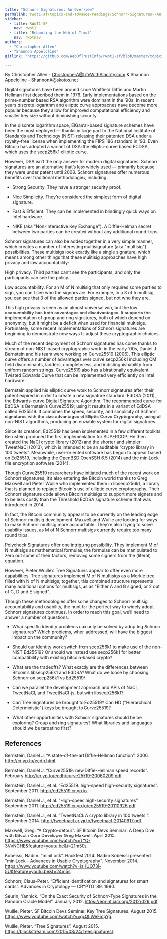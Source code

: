 ```yaml
---
title: "Schnorr Signatures: An Overview"
permalink: rwot1-sf/topics-and-advance-readings/Schnorr-Signatures--An-Overview/
sidebar:
  - title: RWoT1-SF
    nav: rwot1
  - title: "Rebooting the Web of Trust"
    nav: rwotnav
authors:
  - "Christopher Allen"
  - "Shannon Appelcline"
gitlink: "https://github.com/WebOfTrustInfo/rwot1-sf/blob/master/topics-and-advance-readings/Schnorr-Signatures--An-Overview.md"

--- 
```


By Christopher Allen - <ChristopherA@LifeWithAlacrity.com> & Shannon Appelcline - <ShannonA@skotos.net>

Digital signatures have been around since Whitfield Diffie and Martin Hellman first described them in 1976. Early implementations based on the prime-number based RSA algorithm were dominant in the ‘90s. In recent years discrete logarithm and elliptic curve approaches have become more popular because they allow for improved computational efficiency and smaller key size without diminishing security.

In the discrete logarithm space, ElGamal-based signature schemes have been the most deployed — thanks in large part to the National Institute of Standards and Technology (NIST) releasing their patented DSA under a royalty-free license when implementing the FIPS 186 standard in '93. Even Bitcoin has adopted a variant of DSA: the elliptic-curve based ECDSA, which uses the secp256k1 elliptic curve.

However, DSA isn’t the only answer for modern digital signatures. Schnorr signatures are an alternative that’s less widely used — primarily because they were under patent until 2008. Schnorr signatures offer numerous benefits over traditional methodologies, including:

* Strong Security. They have a stronger security proof.

* Nice Simplicity. They’re considered the simplest form of digital signature.

* Fast & Efficient. They can be implemented in blindingly quick ways on Intel hardware.

* NIKE (aka "Non-Interactive Key Exchange"). A Diffie-Helman secret between two parties can be created without any additional round-trips.

Schnorr signatures can also be added together in a very simple manner, which creates a number of interesting multisignature (aka "multisig") possibilities. These multisigs look exactly like a single signature, which means among other things that these mulitisig approaches have high privacy and low accountability:

High privacy. Third parties can’t see the participants, and only the participants can see the policy.

Low accountability. For an M of N multisig that only requires some parties to sign, you can’t see who the signors are. For example, in a 3 of 5 multisig, you can see that 3 of the allowed parties signed, but not who they are.

This high privacy is seen as an almost-universal win, but the low accountability has both advantages and disadvantages. It supports the implementation of group and ring signatures, both of which depend on anonymity, but it might be a deficit when used for financial multisigs. Fortunately, some recent implementations of Schnorr signatures are beginning to demonstrate new ways to adjust these cryptographic choices.

Much of the recent deployment of Schnorr signatures has come thanks to stream of non-NIST-based cryptographic work: in the early ‘00s, Daniel J. Bernstein and his team were working on Curve25519 (2006). This elliptic curve offers a number of advantages over curve secp256k1 including CM field discriminants, ladders, completeness, and indistinguishability from uniform random strings. Curve25519 also has a birationally equivalent Twisted Edwards Curve that can be implemented very efficiently on Intel hardware.

Bernstein applied his elliptic curve work to Schnorr signatures after their patent expired in order to create a new signature standard: EdDSA (2011), the Edwards-curve Digital Signature Algorithm. The recommended curve for EdDSA is Bernstein’s Curve25519; using it results in a variant of EdDSA called Ed25519. It combines the speed, security, and simplicity of Schnorr signatures with the size advantages of Elliptic Curve Cryptography, using all non-NIST algorithms, producing an enviable system for digital signatures.

Since its creation, Ed25519 has been implemented in a few different toolkits. Bernstein produced the first implementation for SUPERCOP. He then created the NaCl crypto library (2012) and the shorter and simpler TweetNaCl (2013), which is intended to be an auditable “crypto library in 100 tweets”.  Meanwhile, user-oriented software has begun to appear based on Ed25519, including the OpenBSD OpenSSH 6.5 (2014) and the miniLock file encryption software (2014).

Though Curve25519 researchers have initiated much of the recent work on Schnorr signatures, it’s also entering the Bitcoin world thanks to Greg Maxwell and Pieter Wuille who implemented them in libsecp256k1, a library that is planned to replace Bitcoin's use of elliptic curve cryptography. Their Schnorr signature code allows Bitcoin multisigs to support more signers and to be less costly than the Threshold ECDSA signature scheme that was introduced in 2014.

In fact, the Bitcoin community appears to be currently on the leading edge of Schnorr multisig development. Maxwell and Wuille are looking for ways to make Schnorr multisig more accountable. They’re also trying to solve usability issues, as M of N Schnorr multisigs currently require too many round trips.

Polycheck Signatures offer one intriguing possibility. They implement M of N multisigs as mathematical formulas; the formulas can be manipulated to zero out some of their factors, removing some signers from the (literal) equation.

However, Pieter Wuille’s Tree Signatures appear to offer even more capabilities. Tree signatures implement M of N multisigs as a Merkle tree filled with N of N multisigs; together, this combined structure represents many additional options for multisigs, as as "Either A and B signed, or 2 out of C, D and E signed".

Though these methodologies offer some changes to Schnorr multisig accountability and usability, the hunt for the perfect way to widely adopt Schnorr signatures continues. In order to reach this goal, we’ll need to answer a number of questions:

* What specific identity problems can only be solved by adopting Schnorr signatures? Which problems, when addressed, will have the biggest impact on the community?

* Should our identity work switch from secp256k1 to make use of the non-NIST Ed25519? Or should we instead use secp256k1 for better compatibility with existing bitcoin-based crypto?

* What are the tradeoffs? What exactly are the differences between Bitcoin’s libsecp256k1 and EdDSA? What do we loose by choosing Schnorr on secp256k1 vs Ed25519?

* Can we parallel the development approach and APIs of NaCl, TweetNaCl, and TweetNaCl-js, but with libsecp256k1?

* Can Tree Signatures be brought to Ed25519? Can HD ("Hierarchical Deterministic") keys be brought to Curve25519?

* What other opportunities with Schnorr signatures should be be exploring? Group and ring signatures? What libraries and languages should we be targeting first?

References
----------

Bernstein, Daniel J. “A state-of-the-art Diffie-Hellman function”. 2006. http://cr.yp.to/ecdh.html.

Bernstein, Daniel J. “Curve25519: new Diffie-Hellman speed records”. February http://cr.yp.to/ecdh/curve25519-20060209.pdf.

Bernstein, Daniel J., et al. “Ed25519: high-speed high-security signatures”.  September 2011. http://ed25519.cr.yp.to.

Bernstein, Daniel J., et al. “High-speed high-security signatures”. September 2011. http://ed25519.cr.yp.to/ed25519-20110926.pdf.

Bernstein, Daniel J., et al. “TweetNaCl: A crypto library in 100 tweets “. September 2014. http://tweetnacl.cr.yp.to/tweetnacl-20140917.pdf.

Maxwell, Greg. “A Crypto-detour”. SF Bitcoin Devs Seminar: A Deep Dive with Bitcoin Core Developer Greg Maxwell. April 2015. https://www.youtube.com/watch?v=TYQ-3VvNCHE&feature=youtu.be&t=21m50s.

Kobeissi, Nadim. “miniLock”. Hackfest 2014: Nadim Kobeissi presented "miniLock - Advances in Usable Cryptography"‬. November 2014. https://www.youtube.com/watch?v=izHUQ73i-5U&feature=youtu.be&t=24m5s.

Schnorr, Claus-Peter. “Efficient identification and signatures for smart cards”. Advances in Cryptology — CRYPTO ’89. 1990.

Seurin, Yannick. “On the Exact Security of Schnorr-Type Signatures in the Random Oracle Model”. January 2012. https://eprint.iacr.org/2012/029.pdf.

Wuille, Pieter. SF Bitcoin Devs Seminar: Key Tree Signatures. August 2015. https://www.youtube.com/watch?v=gcQLWeFmpYg.

‪Wuille, Pieter. “Tree Signatures”. August 2015. https://blockstream.com/2015/08/24/treesignatures/.
